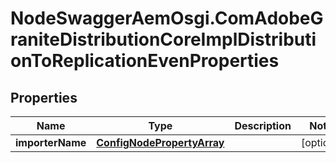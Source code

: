 # NodeSwaggerAemOsgi.ComAdobeGraniteDistributionCoreImplDistributionToReplicationEvenProperties

## Properties
Name | Type | Description | Notes
------------ | ------------- | ------------- | -------------
**importerName** | [**ConfigNodePropertyArray**](ConfigNodePropertyArray.md) |  | [optional] 


